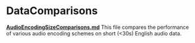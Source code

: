 # DataComparisons

[**AudioEncodingSizeComparisons.md**](https://github.com/RobertMendelsohn/DataComparisons/blob/master/AudioEncodingSizeComparison.md) This file compares the performance of various audio encoding schemes on short (<30s) English audio data.
